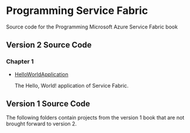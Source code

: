 # Programming Service Fabric
Source code for the Programming Microsoft Azure Service Fabric book

## Version 2 Source Code

### Chapter 1

* [HelloWorldApplication](./Chapter-1/HelloWorldApplication)

    The Hello, World! application of Service Fabric.

## Version 1 Source Code

The following folders contain projects from the version 1 book that are not brought forward to version 2.
